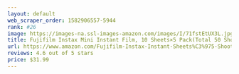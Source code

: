 ```yaml
---
layout: default 
﻿web_scraper_order: 1582906557-5944
rank: #26
image: https://images-na.ssl-images-amazon.com/images/I/71fstEtUX3L.jpg
title: Fujifilm Instax Mini Instant Film, 10 Sheets×5 Pack(Total 50 Shoots)
url: https://www.amazon.com/Fujifilm-Instax-Instant-Sheets%C3%975-Shoots/dp/B015IY34FA/ref=zg_mw_electronics_26?_encoding=UTF8&psc=1&refRID=57162F156C34G7WF8S8A
reviews: 4.6 out of 5 stars
price: $31.99 
---
```

